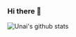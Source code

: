 ### Hi there 👋

<!--
**unihernandez22/unihernandez22** is a ✨ _special_ ✨ repository because its `README.md` (this file) appears on your GitHub profile.

Here are some ideas to get you started:

- 🔭 I’m currently working on ...
- 🌱 I’m currently learning ...
- 👯 I’m looking to collaborate on ...
- 🤔 I’m looking for help with ...
- 💬 Ask me about ...
- 📫 How to reach me: ...
- 😄 Pronouns: ...
- ⚡ Fun fact: ...
-->

![Unai's github stats](https://github-readme-stats.vercel.app/api?username=uninhm&show_icons=true)

<!--
[![Top Langs](https://github-readme-stats.vercel.app/api/top-langs/?username=unihernandez22&layout=compact&theme=dracula)](https://github.com/anuraghazra/github-readme-stats)
-->
